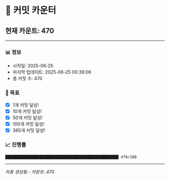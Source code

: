 # 🔢 커밋 카운터

## 현재 카운트: 470

---

### 📊 정보
- 시작일: 2025-06-25
- 마지막 업데이트: 2025-06-25 00:39:06
- 총 커밋 수: 470

### 🎯 목표
- [x] 1개 커밋 달성!
- [x] 10개 커밋 달성!
- [x] 50개 커밋 달성!
- [x] 100개 커밋 달성!
- [x] 365개 커밋 달성!

### 📈 진행률
```
██████████████████████████████████████████████████ 470/100
```

---
*자동 생성됨 - 카운트: 470*
